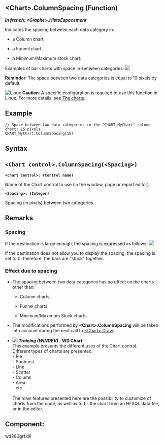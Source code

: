 


## &lt;Chart&gt;.ColumnSpacing (Function)

***In french: &lt;Graphe&gt;.HistoEspacement***



<a name="XUse"></a>
<a name="Use"></a>
<a name="description"></a>
Indicates the spacing between each data category in: 

- a Column chart,

- a Funnel chart,

- a Minimum/Maximum stock chart.




Examples of bar charts with space in-between categories: ![](https://doc.pcsoft.fr/en-US/images/image.awp?langid=3&name=EspaceHisto.gif)


**Reminder**: The space between two data categories is equal to 10 pixels by default.

![Linux](https://doc.pcsoft.fr/ext/images/us/LX.png) **Caution**: A specific configuration is required to use this function in Linux. For more details, see [The charts](../WDChamp/3042060.md). 
<a name="Example1"></a>
<a name="sample_code"></a>

## Example


```wl
// Space between two data categories in the "CHART_MyChart" column chart: 15 pixels
CHART_MyChart.ColumnSpacing(15)
```

<a name="XSYNTAX"></a>
<a name="SYNTAX1"></a>

## Syntax

`<Chart control>.ColumnSpacing(<Spacing>)`
---

**`<Chart control>: (Control name)`**

Name of the Chart control to use (in the window, page or report editor).


**`<Spacing>: (Integer)`**

Spacing (in pixels) between two categories.



<a name="NOTE0"></a>
<a name="NOTE0_1"></a>

## Remarks


### Spacing
<a name="spacing_ELTPARAGRAPHE000258"></a>

If the destination is large enough, the spacing is expressed as follows: ![](https://doc.pcsoft.fr/en-US/images/image.awp?langid=3&name=Grespace.gif)


If the destination does not allow you to display the spacing, the spacing is set to 0: therefore, the bars are "stuck" together.
<a name="NOTE0_2"></a>


### Effect due to spacing
<a name="effect_due_spacing_ELTPARAGRAPHE000271"></a>

- The spacing between two data categories has no effect on the charts other than: 

	- Column charts,

	- Funnel charts,

	- Minimum/Maximum Stock charts.




- The modifications performed by **&lt;Chart&gt;.ColumnSpacing** will be taken into account during the next call to [&lt;Chart&gt;.Draw](../WDLang3/1000024062.md).





- ![](https://doc.pcsoft.fr/en-US/images/image.awp?langid=3&name=WDChart.gif) ***Training (WINDEV)*** : **WD Chart** <br>This example presents the different uses of the Chart control.<br>Different types of charts are presented: <br>- Pie<br>- Sunburst<br>- Line<br>- Scatter<br>- Column<br>- Area<br>- etc.<br><br>The main features presented here are the possibility to customize of charts from the code, as well as to fill the chart from an HFSQL data file, or in the editor.

<a name="XComponent"></a>

## Component:
wd280grf.dll

